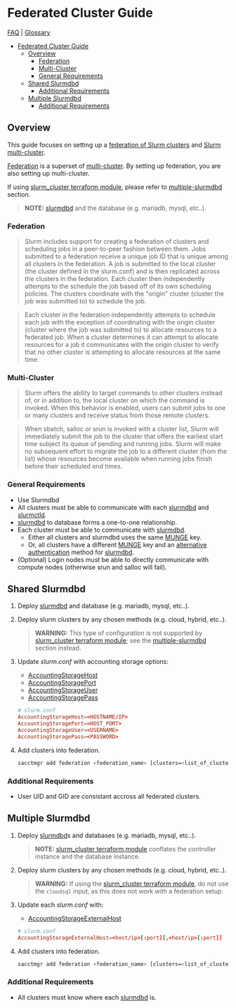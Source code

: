 # Federated Cluster Guide

[FAQ](./faq.md) | [Glossary](./glossary.md)

<!-- mdformat-toc start --slug=github --no-anchors --maxlevel=6 --minlevel=1 -->

- [Federated Cluster Guide](#federated-cluster-guide)
  - [Overview](#overview)
    - [Federation](#federation)
    - [Multi-Cluster](#multi-cluster)
    - [General Requirements](#general-requirements)
  - [Shared Slurmdbd](#shared-slurmdbd)
    - [Additional Requirements](#additional-requirements)
  - [Multiple Slurmdbd](#multiple-slurmdbd)
    - [Additional Requirements](#additional-requirements-1)

<!-- mdformat-toc end -->

## Overview

This guide focuses on setting up a [federation of Slurm clusters](./glossary.md#federated-cluster) and [Slurm multi-cluster](./glossary.md#multi-cluster).

[Federation](#federation) is a superset of [multi-cluster](#multi-cluster).
By setting up federation, you are also setting up multi-cluster.

If using [slurm_cluster terraform module](../terraform/modules/slurm_cluster/README.md), please refer to [multiple-slurmdbd](#multiple-slurmdbd) section.

> **NOTE:** [slurmdbd](./glossary.md#slurmdbd) and the database (e.g. mariadb, mysql, etc..).

### Federation

> Slurm includes support for creating a federation of clusters and scheduling jobs in a peer-to-peer fashion between them.
> Jobs submitted to a federation receive a unique job ID that is unique among all clusters in the federation.
> A job is submitted to the local cluster (the cluster defined in the slurm.conf) and is then replicated across the clusters in the federation.
> Each cluster then independently attempts to the schedule the job based off of its own scheduling policies.
> The clusters coordinate with the "origin" cluster (cluster the job was submitted to) to schedule the job.

> Each cluster in the federation independently attempts to schedule each job with the exception of coordinating with the origin cluster (cluster where the job was submitted to) to allocate resources to a federated job.
> When a cluster determines it can attempt to allocate resources for a job it communicates with the origin cluster to verify that no other cluster is attempting to allocate resources at the same time.

### Multi-Cluster

> Slurm offers the ability to target commands to other clusters instead of, or in addition to, the local cluster on which the command is invoked.
> When this behavior is enabled, users can submit jobs to one or many clusters and receive status from those remote clusters.

> When sbatch, salloc or srun is invoked with a cluster list, Slurm will immediately submit the job to the cluster that offers the earliest start time subject its queue of pending and running jobs.
> Slurm will make no subsequent effort to migrate the job to a different cluster (from the list) whose resources become available when running jobs finish before their scheduled end times.

### General Requirements

- Use Slurmdbd
- All clusters must be able to communicate with each [slurmdbd](./glossary.md#slurmdbd) and [slurmctld](./glossary.md#slurmctld).
- [slurmdbd](./glossary.md#slurmdbd) to database forms a one-to-one relationship.
- Each cluster must be able to communicate with [slurmdbd](./glossary.md#slurmdbd).
  - Either all clusters and slurmdbd uses the same [MUNGE](./glossary.md#munge) key.
  - Or, all clusters have a different [MUNGE](./glossary.md#munge) key and an [alternative authentication](https://slurm.schedmd.com/slurmdbd.conf.html#OPT_AuthAltParameters) method for [slurmdbd](./glossary.md#slurmdbd).
- (Optional) Login nodes must be able to directly communicate with compute nodes (otherwise srun and salloc will fail).

## Shared Slurmdbd

1. Deploy [slurmdbd](./glossary.md#slurmdbd) and database (e.g. mariadb, mysql, etc..).

1. Deploy slurm clusters by any chosen methods (e.g. cloud, hybrid, etc..).

   > **WARNING:** This type of configuration is not supported by [slurm_cluster terraform module](../terraform/modules/slurm_cluster/README.md); see the [multiple-slurmdbd](#multiple-slurmdbd) section instead.

1. Update *slurm.conf* with accounting storage options:

   - [AccountingStorageHost](https://slurm.schedmd.com/slurm.conf.html#OPT_AccountingStorageHost)
   - [AccountingStoragePort](https://slurm.schedmd.com/slurm.conf.html#OPT_AccountingStoragePort)
   - [AccountingStorageUser](https://slurm.schedmd.com/slurm.conf.html#OPT_AccountingStorageUser)
   - [AccountingStoragePass](https://slurm.schedmd.com/slurm.conf.html#OPT_AccountingStoragePass)

   ```conf
   # slurm.conf
   AccountingStorageHost=<HOSTNAME/IP>
   AccountingStoragePort=<HOST_PORT>
   AccountingStorageUser=<USERNAME>
   AccountingStoragePass=<PASSWORD>
   ```

1. Add clusters into federation.

   ```sh
   sacctmgr add federation <federation_name> [clusters=<list_of_clusters>]
   ```

### Additional Requirements

- User UID and GID are consistant accross all federated clusters.

## Multiple Slurmdbd

1. Deploy [slurmdbd](./glossary.md#slurmdbd)s and databases (e.g. mariadb, mysql, etc..).

   > **NOTE:** [slurm_cluster terraform module](../terraform/modules/slurm_cluster/README.md) conflates the controller instance and the database instance.

1. Deploy slurm clusters by any chosen methods (e.g. cloud, hybrid, etc..).

   > **WARNING:** If using the [slurm_cluster terraform module](../terraform/modules/slurm_cluster/README.md), do not use the `cloudsql` input, as this does not work with a federation setup.

1. Update each *slurm.conf* with:

   - [AccountingStorageExternalHost](https://slurm.schedmd.com/slurm.conf.html#OPT_AccountingStorageExternalHost)

   ```conf
   # slurm.conf
   AccountingStorageExternalHost=<host/ip>[:port][,<host/ip>[:port]]
   ```

1. Add clusters into federation.

   ```sh
   sacctmgr add federation <federation_name> [clusters=<list_of_clusters>]
   ```

### Additional Requirements

- All clusters must know where each [slurmdbd](./glossary.md#slurmdbd) is.
